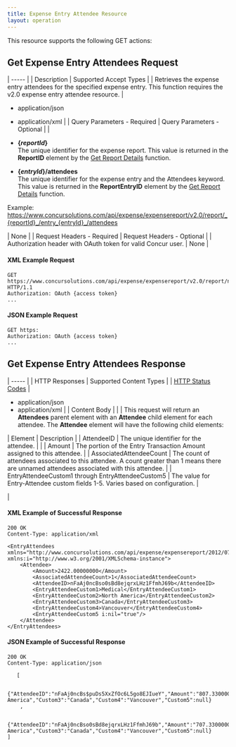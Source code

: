 ```yaml
---
title: Expense Entry Attendee Resource
layout: operation
---
```





This resource supports the following GET actions:

##  Get Expense Entry Attendees Request

| ----- |
|  Description |  Supported Accept Types |
|  Retrieves the expense entry attendees for the specified expense entry. This function requires the v2.0 expense entry attendee resource. |

* application/json
* application/xml
 |
|  Query Parameters - Required |  Query Parameters - Optional |
|

* **{_reportId_}**  
The unique identifier for the expense report. This value is returned in the **ReportID** element by the [Get Report Details][1] function.
* **{_entryId_}/attendees**  
The unique identifier for the expense entry and the Attendees keyword. This value is returned in the **ReportEntryID** element by the [Get Report Details][1] function.

Example:  
https://www.concursolutions.com/api/expense/expensereport/v2.0/report/_{reportId}_/entry_{entryId}_/attendees

 |  None |
|  Request Headers - Required |  Request Headers - Optional |
|  Authorization header with OAuth token for valid Concur user. |  None |

####  XML Example Request

    GET https://www.concursolutions.com/api/expense/expensereport/v2.0/report/nxxKgLlnROz3zHJBCRksaas23dsfs/entry/n7We3qWw99u1KoWTMaLhSC$pXBYzQ1UDhn/attendees HTTP/1.1
    Authorization: OAuth {access token}
    ...

####  JSON Example Request

    GET https:
    Authorization: OAuth {access token}
    ...

##  Get Expense Entry Attendees Response

| ----- |
|  HTTP Responses |  Supported Content Types |
|  [HTTP Status Codes][2] |

* application/json
* application/xml
 |
|  Content Body |   |
|  This request will return an **Attendees** parent element with an **Attendee** child element for each attendee. The **Attendee** element will have the following child elements:

|  Element |  Description |
|  AttendeeID |  The unique identifier for the attendee. |   |
|  Amount |  The portion of the Entry Transaction Amount assigned to this attendee. |
|  AssociatedAttendeeCount |  The count of attendees associated to this attendee. A count greater than 1 means there are unnamed attendees associated with this attendee. |
|  EntryAttendeeCustom1 through EntryAttendeeCustom5 |  The value for Entry-Attendee custom fields 1-5. Varies based on configuration. |

 |

####  XML Example of Successful Response

    200 OK
    Content-Type: application/xml

    <EntryAttendees xmlns="http://www.concursolutions.com/api/expense/expensereport/2012/07" xmlns:i="http://www.w3.org/2001/XMLSchema-instance">
        <Attendee>
            <Amount>2422.00000000</Amount>
            <AssociatedAttendeeCount>1</AssociatedAttendeeCount>
            <AttendeeID>nFaAj0ncBso0sBd8ejqrxLHz1FfmhJ69b</AttendeeID>
            <EntryAttendeeCustom1>Medical</EntryAttendeeCustom1>
            <EntryAttendeeCustom2>North America</EntryAttendeeCustom2>
            <EntryAttendeeCustom3>Canada</EntryAttendeeCustom3>
            <EntryAttendeeCustom4>Vancouver</EntryAttendeeCustom4>
            <EntryAttendeeCustom5 i:nil="true"/>
        </Attendee>
    </EntryAttendees>

####  JSON Example of Successful Response

    200 OK
    Content-Type: application/json

       [

        {"AttendeeID":"nFaAj0ncBs$puDs5XxZfOc6L5go8EJIueY","Amount":"807.33000000","AttendeeCount":"0","Custom1":"Medical","Custom2":"North America","Custom3":"Canada","Custom4":"Vancouver","Custom5":null}
        ,

        {"AttendeeID":"nFaAj0ncBso0sBd8ejqrxLHz1FfmhJ69b","Amount":"707.33000000","AttendeeCount":"0","Custom1":"Medical","Custom2":"North America","Custom3":"Canada","Custom4":"Vancouver","Custom5":null}
    ]



[1]: https://developer.concur.com/node/487#reportdetails
[2]: https://developer.concur.com/reference/http-codes
